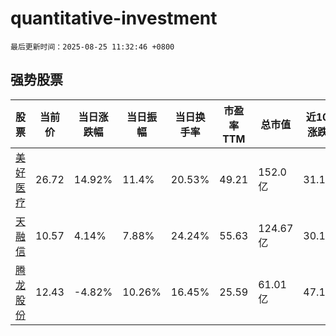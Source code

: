 # quantitative-investment

`最后更新时间：2025-08-25 11:32:46 +0800`

## 强势股票

|股票|当前价|当日涨跌幅|当日振幅|当日换手率|市盈率TTM|总市值|近10日涨跌幅|
|----|----|----|----|----|----|----|----|
|[美好医疗](https://xueqiu.com/S/SZ301363)|26.72|14.92%|11.4%|20.53%|49.21|152.0亿|31.11%|
|[天融信](https://xueqiu.com/S/SZ002212)|10.57|4.14%|7.88%|24.24%|55.63|124.67亿|30.17%|
|[腾龙股份](https://xueqiu.com/S/SH603158)|12.43|-4.82%|10.26%|16.45%|25.59|61.01亿|47.1%|
